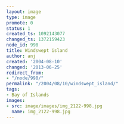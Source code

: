 ```yaml
---
layout: image
type: image
promote: 0
status: 1
created_ts: 1092143077
changed_ts: 1372159423
node_id: 998
title: Windswept island
author: anj
created: '2004-08-10'
changed: '2013-06-25'
redirect_from:
- "/node/998/"
permalink: "/2004/08/10/windswept_island/"
tags:
- Bay of Islands
images:
- src: image/images/img_2122-998.jpg
  name: img_2122-998.jpg
---
```


